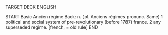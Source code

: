 TARGET DECK
ENGLISH

START
Basic
Ancien régime
Back: n. (pl. Anciens régimes pronunc. Same) 1 political and social system of pre-revolutionary (before 1787) france. 2 any superseded regime. [french, = old rule]
END

